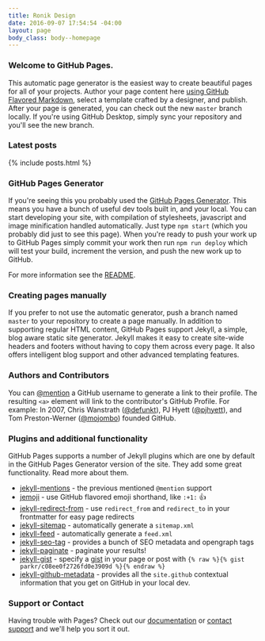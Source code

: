 ```yaml
---
title: Ronik Design
date: 2016-09-07 17:54:54 -04:00
layout: page
body_class: body--homepage
---
```


### Welcome to GitHub Pages.

This automatic page generator is the easiest way to create beautiful pages for all of your projects. Author your page content here [using GitHub Flavored Markdown](https://guides.github.com/features/mastering-markdown/), select a template crafted by a designer, and publish. After your page is generated, you can check out the new `master` branch locally. If you're using GitHub Desktop, simply sync your repository and you'll see the new branch.

### Latest posts

{% include posts.html %}

### GitHub Pages Generator

If you're seeing this you probably used the [GitHub Pages Generator](https://github.com/ronik-design/slush-gh-pages). This means you have a bunch of useful dev tools built in, and your local. You can start developing your site, with compilation of stylesheets, javascript and image minification handled automatically. Just type `npm start` (which you probably did just to see this page). When you're ready to push your work up to GitHub Pages simply commit your work then run `npm run deploy` which will test your build, increment the version, and push the new work up to GitHub.

For more information see the [README](/README.md).

### Creating pages manually

If you prefer to not use the automatic generator, push a branch named `master` to your repository to create a page manually. In addition to supporting regular HTML content, GitHub Pages support Jekyll, a simple, blog aware static site generator. Jekyll makes it easy to create site-wide headers and footers without having to copy them across every page. It also offers intelligent blog support and other advanced templating features.

### Authors and Contributors

You can [@mention](https://help.github.com/articles/basic-writing-and-formatting-syntax/#mentioning-users-and-teams) a GitHub username to generate a link to their profile. The resulting `<a>` element will link to the contributor's GitHub Profile. For example: In 2007, Chris Wanstrath ([@defunkt](https://github.com/defunkt)), PJ Hyett ([@pjhyett](https://github.com/pjhyett)), and Tom Preston-Werner ([@mojombo](https://github.com/mojombo)) founded GitHub.

### Plugins and additional functionality

GitHub Pages supports a number of Jekyll plugins which are one by default in the GitHub Pages Generator version of the site. They add some great functionality. Read more about them.

  * [jekyll-mentions](https://github.com/jekyll/jekyll-mentions) - the previous mentioned `@mention` support
  * [jemoji](https://github.com/jekyll/jemoji) - use GitHub flavored emoji shorthand, like `:+1:` :+1:
  * [jekyll-redirect-from](https://github.com/jekyll/jekyll-redirect-from) - use `redirect_from` and `redirect_to` in your frontmatter for easy page redirects
  * [jekyll-sitemap](https://github.com/jekyll/jekyll-sitemap) - automatically generate a `sitemap.xml`
  * [jekyll-feed](https://github.com/jekyll/jekyll-feed) - automatically generate a `feed.xml`
  * [jekyll-seo-tag](https://github.com/jekyll/jekyll-seo-tag) - provides a bunch of SEO metadata and opengraph tags
  * [jekyll-paginate](https://jekyllrb.com/docs/pagination/) - paginate your results!
  * [jekyll-gist](https://github.com/jekyll/jekyll-gist) - specify a [gist](https://gist.github.com) in your page or post with `{% raw %}{% gist parkr/c08ee0f2726fd0e3909d %}{% endraw %}`
  * [jekyll-github-metadata](https://help.github.com/articles/repository-metadata-on-github-pages/) - provides all the `site.github` contextual information that you get on GitHub in your local dev.

### Support or Contact

Having trouble with Pages? Check out our [documentation](https://help.github.com/pages) or [contact support](https://github.com/contact) and we'll help you sort it out.
